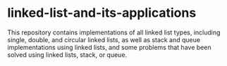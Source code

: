 # linked-list-and-its-applications
This repository contains implementations of all linked list types, including single, double, and circular linked lists, as well as stack and queue implementations using linked lists, and some problems that have been solved using linked lists, stack, or queue.
